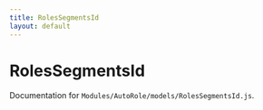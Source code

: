 ```yaml
---
title: RolesSegmentsId
layout: default
---
```


# RolesSegmentsId

Documentation for `Modules/AutoRole/models/RolesSegmentsId.js`.
